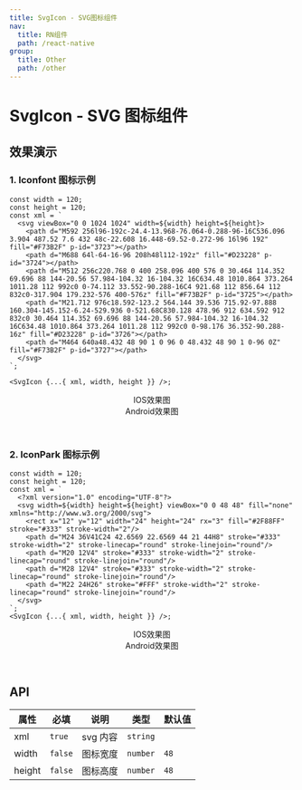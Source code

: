 ```yaml
---
title: SvgIcon - SVG图标组件
nav:
  title: RN组件
  path: /react-native
group:
  title: Other
  path: /other
---
```


# SvgIcon - SVG 图标组件

## 效果演示

### 1. Iconfont 图标示例

```tsx | pure
const width = 120;
const height = 120;
const xml = `
  <svg viewBox="0 0 1024 1024" width=${width} height=${height}>
    <path d="M592 256l96-192c-24.4-13.968-76.064-0.288-96-16C536.096 3.904 487.52 7.6 432 48c-22.608 16.448-69.52-0.272-96 16l96 192" fill="#F73B2F" p-id="3723"></path>
    <path d="M688 64l-64-16-96 208h48l112-192z" fill="#D23228" p-id="3724"></path>
    <path d="M512 256c220.768 0 400 258.096 400 576 0 30.464 114.352 69.696 88 144-20.56 57.984-104.32 16-104.32 16C634.48 1010.864 373.264 1011.28 112 992c0 0-74.112 33.552-90.288-16C4 921.68 112 856.64 112 832c0-317.904 179.232-576 400-576z" fill="#F73B2F" p-id="3725"></path>
    <path d="M21.712 976c18.592-123.2 564.144 39.536 715.92-97.888 160.304-145.152-6.24-529.936 0-521.68C830.128 478.96 912 634.592 912 832c0 30.464 114.352 69.696 88 144-20.56 57.984-104.32 16-104.32 16C634.48 1010.864 373.264 1011.28 112 992c0 0-98.176 36.352-90.288-16z" fill="#D23228" p-id="3726"></path>
    <path d="M464 640a48.432 48 90 1 0 96 0 48.432 48 90 1 0-96 0Z" fill="#F73B2F" p-id="3727"></path>
  </svg>
`;

<SvgIcon {...{ xml, width, height }} />;
```

<center>
  <div style={{ display: 'flex', width: 750 }}>
    <div style={{ width: 375 }}>IOS效果图</div>
    <div style={{ width: 375 }}>Android效果图</div>
  </div>
</center>
<center>
  <figure>
    <img
      alt=""
      src="https://td-dev-public.oss-cn-hangzhou.aliyuncs.com/maoyes-app/1609222863237592857.png"
      style={{ width: 375, marginRight: 10, border: "1px solid #ddd" }}
    />
    <img
      alt=""
      src="https://td-dev-public.oss-cn-hangzhou.aliyuncs.com/maoyes-app/1609222837673301028.png"
      style={{ width: 375, border: "1px solid #ddd" }}
    />
  </figure>
</center>

### 2. IconPark 图标示例

```tsx | pure
const width = 120;
const height = 120;
const xml = `
  <?xml version="1.0" encoding="UTF-8"?>
  <svg width=${width} height=${height} viewBox="0 0 48 48" fill="none" xmlns="http://www.w3.org/2000/svg">
    <rect x="12" y="12" width="24" height="24" rx="3" fill="#2F88FF" stroke="#333" stroke-width="2"/>
    <path d="M24 36V41C24 42.6569 22.6569 44 21 44H8" stroke="#333" stroke-width="2" stroke-linecap="round" stroke-linejoin="round"/>
    <path d="M20 12V4" stroke="#333" stroke-width="2" stroke-linecap="round" stroke-linejoin="round"/>
    <path d="M28 12V4" stroke="#333" stroke-width="2" stroke-linecap="round" stroke-linejoin="round"/>
    <path d="M22 24H26" stroke="#FFF" stroke-width="2" stroke-linecap="round" stroke-linejoin="round"/>
  </svg>
`;
<SvgIcon {...{ xml, width, height }} />;
```

<center>
  <div style={{ display: 'flex', width: 750 }}>
    <div style={{ width: 375 }}>IOS效果图</div>
    <div style={{ width: 375 }}>Android效果图</div>
  </div>
</center>
<center>
  <figure>
    <img
      alt=""
      src="https://td-dev-public.oss-cn-hangzhou.aliyuncs.com/maoyes-app/1609222890358920778.png"
      style={{ width: 375, marginRight: 10, border: "1px solid #ddd" }}
    />
    <img
      alt=""
      src="https://td-dev-public.oss-cn-hangzhou.aliyuncs.com/maoyes-app/1609222876355188992.png"
      style={{ width: 375, border: "1px solid #ddd" }}
    />
  </figure>
</center>

## API

| 属性   | 必填    | 说明     | 类型     | 默认值 |
| ------ | ------- | -------- | -------- | ------ |
| xml    | `true`  | svg 内容 | `string` |        |
| width  | `false` | 图标宽度 | `number` | `48`   |
| height | `false` | 图标高度 | `number` | `48`   |
